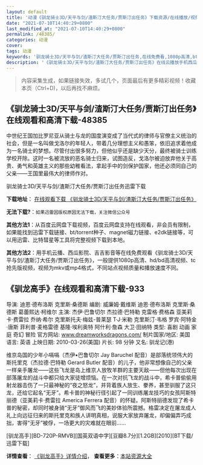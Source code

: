 ```yaml
---
layout: default
title: '动漫《驯龙骑士3D/天平与剑/渣斯汀大任务/贾斯汀出任务》下载资源/在线播放/视频地址/1080p/高清/蓝光'
date: "2021-07-10T14:40:29+0800"
last_modified_at: "2021-07-10T14:40:29+0800"
permalink: /48385/
categories: 动漫
cover:
tags: 动漫
keywords: '驯龙骑士3D/天平与剑/渣斯汀大任务/贾斯汀出任务,在线免费看,1080p高清,bt种子,torrent,百度云盘,magnet,磁力链,迅雷下载资源'
description: '《驯龙骑士3D/天平与剑/渣斯汀大任务/贾斯汀出任务》在线云播放手机西瓜影院吉吉影音免费看，1080p高清bd/hd未删减完整版和tc抢先枪版，mkv/mp4格式，附带bt/torrent种子、magnet/磁力链、百度云盘、网盘资源迅雷下载链接'
---
```


>内容采集生成，如果链接失效，多试几个，页面最后有更多精彩视频！收藏本页（Ctrl+D)，以后再找不麻烦。


## 《驯龙骑士3D/天平与剑/渣斯汀大任务/贾斯汀出任务》在线观看和高清下载-48385

中世纪王国加比罗尼亚从骑士与龙的国度演变成了当代式的律师与官僚主义统治的社会，但是一名叫做戈洛尔的年轻人，带着几分理想主义和愚笨，依旧追求着他成为一名骑士的梦想。尽管付出很多努力，但他似乎还是缺少天分，最终被骑士训练学校开除。这时一名被流放的恶名骑士归来，试图造反，戈洛尔被迫放弃他关于高贵、勇气和英雄主义的那些幼稚看法，拿起手中的剑保护国家，他还必须同自己的父亲&mdash;—王国里最伟大的律师作对。</p>


驯龙骑士3D/天平与剑/渣斯汀大任务/贾斯汀出任务迅雷下载

**下载地址**： [在线观看下载 《驯龙骑士3D/天平与剑/渣斯汀大任务/贾斯汀出任务》](https://www.993dy.com//vod-detail-id-5249.html) 


**无法下载?**：`如果迅雷因版权原因无法下载，关注微信公众号 `

**其他方法1**：从百度云网盘下载视频，百度云网盘支持在线观看，非会员有限制，如果能找到迅雷下载链接、bt/torrent种子、magnet磁力链接、e2dk链接等，可以用迅雷、比特彗星等工具将完整视频下载到本地。

**其他方法2**：用手机云播、西瓜影院、吉吉影音等在线免费观看《驯龙骑士3D/天平与剑/渣斯汀大任务/贾斯汀出任务》，一般提供1080p高清、hd/bd高清视频、tc抢先版视频，视频为mkv或mp4格式，不同站点视频质量和播放速度不同。


## 《驯龙高手》在线观看和高清下载-933

导演: 迪恩·德布洛斯 克里斯·桑德斯 编剧: 威廉姆·戴维斯 迪恩·德布洛斯 克里斯·桑德斯 葛蕾熙达·柯维尔 主演: 杰伊·巴鲁切尔 杰拉德·巴特勒 克雷格·费格森 亚美莉卡·费雷拉 乔纳·希尔 克里斯托夫·梅兹-普莱瑟 T·J·米勒 克里斯汀·韦格 罗宾·阿特金·唐斯 菲利普·麦格雷德 基隆·埃利奥特 阿什利·詹森 大卫·田纳特 类型: 喜剧 动画 家庭 奇幻 冒险 官方网站: www.dreamworksdragons.com/ 制片国家/地区: 美国 语言: 英语 上映日期: 2010-03-26(美国) 片长: 98 分钟 又名: 驯龙记(港)

维京岛国的少年小嗝嗝（杰伊•巴鲁切尔 Jay Baruchel 配音）是部落统领伟大的斯托里克（杰拉德·巴特勒 Gerard Butler 配音）的儿子，他非常想像自己的父亲一样亲手屠龙——这些飞龙是岛上维京人放牧羊群的主要天敌——但他每次出现在部落屠龙的战斗中都只给大家徒增烦恼。在一次对抗飞龙的战斗中，希卡普偷偷用射龙器击伤了一只最神秘的“夜之怒龙”，并背着族人放生、豢养，甚至驯服了这只龙，还给它起名“无牙”。希卡普的神秘行径引起了一同训练屠龙技巧的女孩阿斯特丽德（亚美莉卡·费雷拉 America Ferrera 配音）的怀疑。阿斯特丽德发现了希卡普的秘密，却同时被身骑“无牙”御风而飞的美妙体验所震撼。格雷决定在屠龙成人礼上向远征归来的斯托里克和族人讲明真相，说服大家放弃屠龙，却偏偏弄巧成拙，害得“无牙”被俘，一场更大的灾难就在眼前……


[驯龙高手][BD-720P-RMVB][国英双语中字][豆瓣8.7分][1.2GB][2010][BT下载/迅雷下载]

**详情查看**： [《驯龙高手》详情介绍](/movie/933/)， **查看更多**：[本站资源大全](/movie/t/all/)

